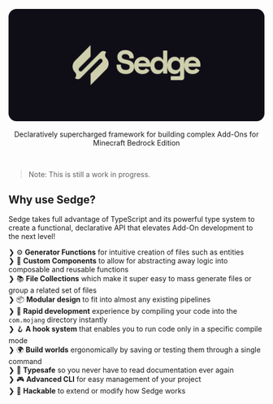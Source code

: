 ![Sedge Banner](.github/banner.svg)

<p align="center">Declaratively supercharged framework for building complex Add-Ons for Minecraft Bedrock Edition</p>

<br/>

> Note: This is still a work in progress.

## Why use Sedge?

Sedge takes full advantage of TypeScript and its powerful type system to create a functional, declarative API that elevates Add-On development to the next level!

❯ ⚙️ **Generator Functions** for intuitive creation of files such as entities <br/>
❯ 💾 **Custom Components** to allow for abstracting away logic into composable and reusable functions <br/>
❯ 📚 **File Collections** which make it super easy to mass generate files or group a related set of files <br/>
❯ 📦 **Modular design** to fit into almost any existing pipelines <br/>
❯ 🐇 **Rapid development** experience by compiling your code into the `com.mojang` directory instantly <br/>
❯ 🪝 **A hook system** that enables you to run code only in a specific compile mode <br/>
❯ 🌍 **Build worlds** ergonomically by saving or testing them through a single command <br/>
❯ 🦺 **Typesafe** so you never have to read documentation ever again <br/>
❯ 🎮 **Advanced CLI** for easy management of your project <br/>
❯ 🔧 **Hackable** to extend or modify how Sedge works <br/>
